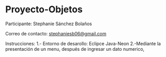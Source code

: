 # Proyecto-Objetos

Participante: Stephanie Sánchez Bolaños

Correo de contacto: stephaniesb06@gmail.com

Instrucciones:
1.- Entorno de desarollo: Eclipce Java-Neon
2.-Mediante la presentación de un menu, después de ingresar un dato numerico,
